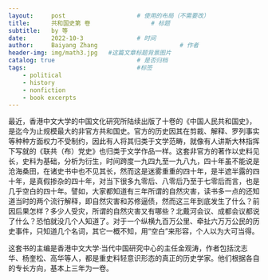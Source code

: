 ```yaml
---
layout:     post   				    # 使用的布局（不需要改）
title:      共和国史第 卷  				# 标题 
subtitle:   by 等
date:       2022-10-3 				# 时间
author:     Baiyang Zhang 						# 作者
header-img: img/math3.jpg 	#这篇文章标题背景图片
catalog: true 						# 是否归档
tags:								#标签
    - political 
    - history
    - nonfiction
    - book excerpts
---
```


最近，香港中文大学的中国文化研究所陆续出版了十卷的《中国人民共和国史》，是迄今为止规模最大的非官方共和国史。官方的历史因其在剪裁、解释、罗列事实等种种方面权力不受制约，因此有人将其归类于文学范畴，就像有人讲斯大林指挥下写就的《联共（布）党史》也归类于文学作品一样。这套非官方的著作以史料见长，史料为基础，分析为衍生，时间跨度一九四九至一九八九，四十年虽不能说是沧海桑田，在诸史书中也不见其长，然而这是迷雾重重的四十年，是半遮半露的四十年，是真假掺杂的四十年，对当下很多九零后、八零后乃至于七零后而言，也是几乎空白的四十年。譬如，大家都知道有三年所谓的自然灾害，读书多一点的还知道当时的两个流行解释，即自然灾害和苏修逼债，然而这三年到底发生了什么？前因后果怎样？多少人受灾，所谓的自然灾害又有哪些？北戴河会议、成都会议都说了什么？恐怕就没几个人知道了。对于一个纵横九百万公里、牵扯六万万公民的历史事件，只知道几个名词，其它一概不知，用“空白”来形容，个人以为大可当得。

这套书的主编是香港中文大学·当代中国研究中心的主任金观涛，作者包括沈志华、杨奎松、高华等人，都是重史料轻意识形态的真正的历史学家。他们根据各自的专长方向，基本上三年为一卷。


